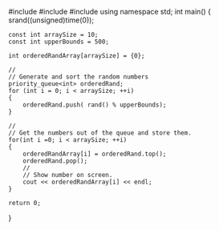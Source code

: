 
#include <iostream>
#include <queue>
#include <ctime>
using namespace std;
int main() 
{
    srand((unsigned)time(0));

    const int arraySize = 10;
    const int upperBounds = 500;

    int orderedRandArray[arraySize] = {0};
    
    //
    // Generate and sort the random numbers
    priority_queue<int> orderedRand;
    for (int i = 0; i < arraySize; ++i)
    {
        orderedRand.push( rand() % upperBounds);
    }
    
    //
    // Get the numbers out of the queue and store them.
    for(int i =0; i < arraySize; ++i)
    {
        orderedRandArray[i] = orderedRand.top();
        orderedRand.pop();
        //
        // Show number on screen.
        cout << orderedRandArray[i] << endl;
    }

    return 0;

}

